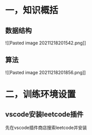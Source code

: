 # 一，知识概括
## 数据结构
![[Pasted image 20211218201542.png]]
## 算法

![[Pasted image 20211218201856.png]]

# 二，训练环境设置
## vscode安装leetcode插件
先在vscode插件商店搜索leetcode并安装
